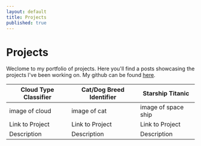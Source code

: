 ```yaml
---
layout: default
title: Projects
published: true
---
```


# Projects

Weclome to my portfolio of projects. Here you'll find a posts showcasing the projects I've been working on. My github can be found [here](https://github.com/benbardev).

| Cloud Type Classifier | Cat/Dog Breed Identifier | Starship Titanic |
|---|---|---|
| image of cloud | image of cat | image of space ship |
| Link to Project | Link to Project | Link to Project |
| Description | Description | Description |